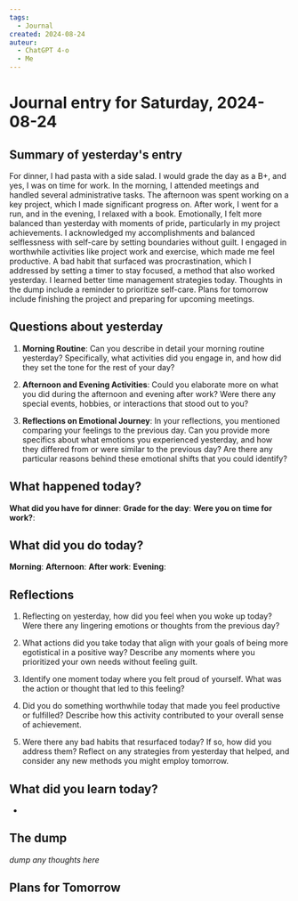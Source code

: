 ```yaml
---
tags:
  - Journal
created: 2024-08-24
auteur:
  - ChatGPT 4-o
  - Me
---
```

# Journal entry for Saturday, 2024-08-24

## Summary of yesterday's entry

For dinner, I had pasta with a side salad. I would grade the day as a B+, and yes, I was on time for work. In the morning, I attended meetings and handled several administrative tasks. The afternoon was spent working on a key project, which I made significant progress on. After work, I went for a run, and in the evening, I relaxed with a book. Emotionally, I felt more balanced than yesterday with moments of pride, particularly in my project achievements. I acknowledged my accomplishments and balanced selflessness with self-care by setting boundaries without guilt. I engaged in worthwhile activities like project work and exercise, which made me feel productive. A bad habit that surfaced was procrastination, which I addressed by setting a timer to stay focused, a method that also worked yesterday. I learned better time management strategies today. Thoughts in the dump include a reminder to prioritize self-care. Plans for tomorrow include finishing the project and preparing for upcoming meetings.

## Questions about yesterday

1. **Morning Routine**: Can you describe in detail your morning routine yesterday? Specifically, what activities did you engage in, and how did they set the tone for the rest of your day?

2. **Afternoon and Evening Activities**: Could you elaborate more on what you did during the afternoon and evening after work? Were there any special events, hobbies, or interactions that stood out to you?

3. **Reflections on Emotional Journey**: In your reflections, you mentioned comparing your feelings to the previous day. Can you provide more specifics about what emotions you experienced yesterday, and how they differed from or were similar to the previous day? Are there any particular reasons behind these emotional shifts that you could identify?

## What happened today?

**What did you have for dinner**: 
**Grade for the day**: 
**Were you on time for work?**:

## What did you do today?

**Morning**: 
**Afternoon**: 
**After work**: 
**Evening**: 

## Reflections

1. Reflecting on yesterday, how did you feel when you woke up today? Were there any lingering emotions or thoughts from the previous day?

2. What actions did you take today that align with your goals of being more egotistical in a positive way? Describe any moments where you prioritized your own needs without feeling guilt.

3. Identify one moment today where you felt proud of yourself. What was the action or thought that led to this feeling?

4. Did you do something worthwhile today that made you feel productive or fulfilled? Describe how this activity contributed to your overall sense of achievement.

5. Were there any bad habits that resurfaced today? If so, how did you address them? Reflect on any strategies from yesterday that helped, and consider any new methods you might employ tomorrow.

## What did you learn today?

-

## The dump
*dump any thoughts here*

## Plans for Tomorrow
